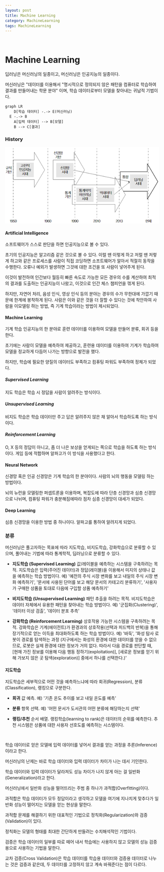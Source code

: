 ```yaml
---
layout: post
title: Machine Learning
category: MachineLearning
tags: MachineLearning
---
```


&nbsp;

# Machine Learning

딥러닝은 머신러닝의 일종이고, 머신러닝은 인공지능의 일종이다.

머신러닝은 "데이터를 이용해서 "명시적으로 정의되지 않은 패턴을 컴퓨터로 학습하여 결과를 만들어내는 학문 분야" 이며, 학습 데이터로부터 모델을 찾아내는 귀납적 기법이다.

~~~mermaid
graph LR
	D[학습 데이터] -.-> E(머신러닝)
  E -.-> B
	A[입력 데이터] --> B[모델]
	B --> C[결과]
~~~

### History

![ML_History](./ML_History.PNG)

#### Artificial Intelligence

소프트웨어가 스스로 판단을 하면 인공지능으로 볼 수 있다.

초기의 인공지능은 알고리즘 같은 것으로 볼 수 있다. 이럴 땐 이렇게 하고 저럴 땐 저렇게 하고와 같은 프로세스를 사람이 직접 코딩하면 소프트웨어가 알아서 적절히 동작을 수행한다. 오류나 예외가 발생하면 그것에 대한 조건을 또 사람이 넣어주게 된다. 

이것이 발전하여 인간보다 월등히 빠른 속도로 가능한 모든 경우의 수를 계산하여 최적의 결과를 도출하는 인공지능이 나왔고, 이것으로 인간 체스 챔피언을 꺾게 된다.

하지만, 자연어 처리, 음성 인식, 영상 인식 등의 분야는 경우의 수가 무한대에 가깝기 때문에 한계에 봉착하게 된다. 사람은 이와 같은 것을 더 잘할 수 있다는 것에 착안하여 사람을 이모델링 하는 방법, 즉 기계 학습이라는 방법이 제시되었다.

#### Machine Learning

기계 학습 인공지능의 한 분야로 훈련 데이터를 이용하여 모델을 만들어 분류, 회귀 등을 한다.

초기에는 사람이 모델을 예측하여 제공하고, 훈련용 데이터를 이용하여 기계가 학습하여 모델을 정교하게 다듬어 나가는 방향으로 발전을 했다.

하지만, 학습에 필요한 양질의 데이터도 부족하고 컴퓨팅 파워도 부족하여 정체가 되었다.

##### Supervised Learning

지도 학습은 학습 시 정답을 사람이 알려주는 방식이다.

##### Unsupervised Learning

비지도 학습은 학습 데이터만 주고 답은 알려주지 않은 채 알아서 학습하도록 하는 방식이다.

##### Reinforcement Learning

O, X 등의 정답이 아니고, 좀 더 나은 보상을 얻게되는 쪽으로 학습을 하도록 하는 방식이다.  게임 등에 적합하며 알파고가 이 방식을 사용했다고 한다.

#### Neural Network

신경망 혹은 인공 신경망은 기계 학습의 한 분야이다. 사람의 뇌의 행동을 모델링 하는 방법이다.

뇌의 뉴런을 모델링한 퍼셉트론을 이용하며, 복잡도에 따라 단층 신경망과 심층 신경망으로 나뉘며, 컴퓨팅 파워가 충분해짐에따라 점차 심층 신경망이 대세가 되었다.

#### Deep Learning

심층 신경망을 이용한 방법 중 하나이다. 알파고를 통하여 알려지게 되었다.

### 분류

머신러닝은 풀고자하는 목표에 따라 지도학습, 비지도학습, 강화학습으로 분류할 수 있으며, 풀어내는 기법에 따라 통계학적, 딥러닝으로 분류할 수 있다.

- **지도학습 (Supervised Learning)**
  값/레이블을 예측하는 시스템을 구축하려는 목적.
  지도학습은 입력(주어진 데이터)과 정답(레이블)을 이용해서 미지의 상태나 값을 예측하는 학습 방법이다.
  예) '예전의 주식 시장 변화를 보고 내일의 주식 시장 변화 예측하기', '문서에 사용된 단어를 보고 해당 문서의 카테고리 분류하기', '사용자가 구매한 상품을 토대로 다음에 구입할 상품 예측하기'

- **비지도학습 (Unsupervised Learning)**
  패턴 추출을 하려는 목적.
  비지도학습은 데이터 자체에서 유용한 패턴을 찾아내는 학습 방법이다.
  예) '군집화(Clustering)', '데이터 이상 검출', '데이터 분포 추측'

- **강화학습 (Reinforcement Learning)**
  상호작용 가능한 시스템을 구축하려는 목적.
  강화학습은 기계(에이전트)가 환경과의 상호작용(선택과 피드백의 반복)을 통해 장기적으로 얻는 이득을 최대화하도록 하는 학습 방법이다.
  예) '바둑', '화성 탐사 로봇이 경로를 탐색하는 과정 (지구에서는 화성의 환경에 대한 데이터를 얻을 수 없으므로, 로봇은 실제 환경에 대한 정보가 거의 없다. 따라서 다음 경로를 판단할 때, [현재 가진 정보를 이용해 다음 행동 정하기(exploitation)], [새로운 정보를 얻기 위해 가보지 않은 곳 탐색(exploration)] 중에서 하나를 선택한다.)'

#### 지도학습

지도학습은 세부적으로 어떤 것을 예측하느냐에 따라 회귀(Regression), 분류(Classification), 랭킹으로 구분한다.

- **회귀**
  값 예측.
  예) '기존 온도 추이를 보고 내일 온도를 예측'

- **분류**
  항목 선택.
  예) '어떤 문서가 도서관의 어떤 분류에 해당하는지 선택'

- **랭킹/추천**
  순서 배열. 
  랭킹학습(learning to rank)은 데이터의 순위를 예측한다.
  추천 시스템은 상품에 대한 사용자 선호도를 예측하는 시스템이다.

  ​



학습 데이터로 얻은 모델에 입력 데이터를 넣어서 결과를 얻는 과정을 추론(Inference)이라고 한다.

머신러닝의 난제는 바로 학습 데이터와 입력 데이터가 차이가 나는 데서 기인한다.

학습 데이터와 입력 데이터가 달라져도 성능 차이가 나지 않게 아는 걸 일반화(Generalization)라고 한다.

머신러닝에서 일반화 성능을 떨어뜨리는 주범 중 하나가 과적합(Overfitting)이다.

과적합은 학습 데이터가 모두 정답이라고 생각하고 모델을 여기에 지나치게 맞추다가 일반화 성능이 떨어지는 모델을 얻는 현상을 말한다.

과적합 문제를 해결하기 위한 대표적인 기법으로 정칙화(Regularization)와 검증(Validation)이 있다.

정칙화는 모델의 형태를 최대한 간단하게 만들려는 수치해석적인 기법이다.

검증은 학습 데이터의 일부를 따로 떼어 내서 학습에는 사용하지 않고 모델의 성능 검증용으로 사용하는 기법을 말한다.

교차 검증(Cross Validation)은 학습 데이터를 학습용 데이터와 검증용 데이터로 나누는 것은 검증과 같은데, 두 데이터를 고정하지 않고 계속 바꿔준다는 점이 다르다.

